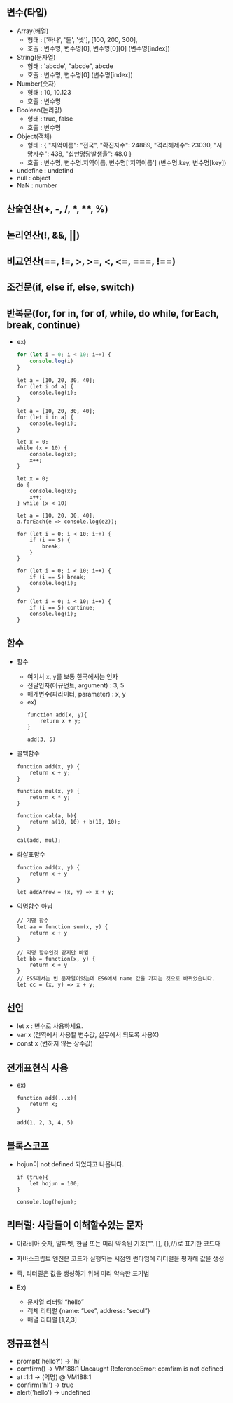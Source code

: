 ## 변수(타입)

-   Array(배열)
    -   형태 : ['하나', '둘', '셋'], [100, 200, 300],
    -   호출 : 변수명, 변수명[0], 변수명[0][0] (변수명[index])
-   String(문자열)
    -   형태 : 'abcde', "abcde", abcde
    -   호출 : 변수명, 변수명[0] (변수명[index])
-   Number(숫자)
    -   형태 : 10, 10.123
    -   호출 : 변수명
-   Boolean(논리값)
    -   형태 : true, false
    -   호출 : 변수명
-   Object(객체)
    -   형태 : {
        "지역이름": "전국",
        "확진자수": 24889,
        "격리해제수": 23030,
        "사망자수": 438,
        "십만명당발생율": 48.0
        }
    -   호출 : 변수명, 변수명.지역이름, 변수명['지역이름'] (변수명.key, 변수명[key])
-   undefine : undefind
-   null : object
-   NaN : number

## 산술연산(+, -, /, \*, \*\*, %)

## 논리연산(!, &&, ||)

## 비교연산(==, !=, >, >=, <, <=, ===, !==)

## 조건문(if, else if, else, switch)

## 반복문(for, for in, for of, while, do while, forEach, break, continue)

-   ex)
    ```js
    for (let i = 0; i < 10; i++) {
        console.log(i)
    }
    ```
    ```
    let a = [10, 20, 30, 40];
    for (let i of a) {
        console.log(i);
    }
    ```
    ```
    let a = [10, 20, 30, 40];
    for (let i in a) {
        console.log(i);
    }
    ```
    ```
    let x = 0;
    while (x < 10) {
        console.log(x);
        x++;
    }
    ```
    ```
    let x = 0;
    do {
        console.log(x);
        x++;
    } while (x < 10)
    ```
    ```
    let a = [10, 20, 30, 40];
    a.forEach(e => console.log(e2));
    ```
    ```
    for (let i = 0; i < 10; i++) {
        if (i == 5) {
            break;
        }
    }
    ```
    ```
    for (let i = 0; i < 10; i++) {
        if (i == 5) break;
        console.log(i);
    }
    ```
    ```
    for (let i = 0; i < 10; i++) {
        if (i == 5) continue;
        console.log(i);
    }
    ```

## 함수

-   함수

    -   여기서 x, y를 보통 한국에서는 인자
    -   전달인자(아규먼트, argument) : 3, 5
    -   매개변수(파라미터, parameter) : x, y

    *   ex)
        ```
        function add(x, y){
            return x + y;
        }

        add(3, 5)
        ```

-   콜백함수

    ```
    function add(x, y) {
        return x + y;
    }
    ```

    ```
    function mul(x, y) {
        return x * y;
    }
    ```

    ```
    function cal(a, b){
        return a(10, 10) + b(10, 10);
    }

    cal(add, mul);
    ```

-   화살표함수

    ```
    function add(x, y) {
        return x + y
    }

    let addArrow = (x, y) => x + y;
    ```

-   익명함수 아님

    ```
    // 기명 함수
    let aa = function sum(x, y) {
        return x + y
    }

    // 익명 함수인것 같지만 바뀜
    let bb = function(x, y) {
        return x + y
    }
    // ES5에서는 빈 문자열이었는데 ES6에서 name 값을 가지는 것으로 바뀌었습니다.
    let cc = (x, y) => x + y;
    ```

## 선언

-   let x : 변수로 사용하세요.
-   var x (전역에서 사용할 변수값, 실무에서 되도록 사용X)
-   const x (변하지 않는 상수값)

## 전개표현식 사용

-   ex)

    ```
    function add(...x){
        return x;
    }

    add(1, 2, 3, 4, 5)
    ```

## 블록스코프

-   hojun이 not defined 되었다고 나옵니다.

    ```
    if (true){
        let hojun = 100;
    }

    console.log(hojun);
    ```

## 리터럴: 사람들이 이해할수있는 문자

-   아라비아 숫자, 알파벳, 한글 또는 미리 약속된 기호(“”, [], {},//)로 표기한 코드다

-   자바스크립트 엔진은 코드가 실행되는 시점인 런타임에 리터럴을 평가해 값을 생성
-   즉, 리터럴은 값을 생성하기 위해 미리 약속한 표기법

-   Ex)
    -   문자열 리터럴 “hello”
    -   객체 리터럴 {name: “Lee”, address: “seoul”}
    -   배열 리터럴 [1,2,3]

## 정규표현식

-   prompt('hello?')
    -> 'hi'
-   comfirm()
    -> VM188:1 Uncaught ReferenceError: comfirm is not defined
-   at <anonymous>:1:1
    -> (익명) @ VM188:1
-   confirm('hi')
    -> true
-   alert('hello')
    -> undefined
